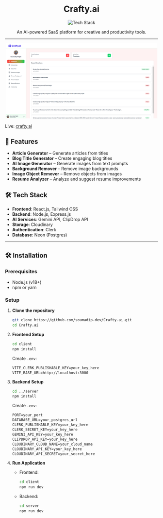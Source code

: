 <h1 align="center">
  <br>
  Crafty.ai
  <br>
</h1>

<div align="center">
  <img src="https://skillicons.dev/icons?i=react,tailwind,nodejs,express,postgres,github" alt="Tech Stack" width="250">
</div>

<p align="center">
  An AI-powered SaaS platform for creative and productivity tools.
</p>

---

<div align="center">
  <img src="https://github.com/soumadip-dev/Crafty.ai-PERN/blob/main/client/src/assets/SS.png" alt="Crafty.ai screenshot" width="500">
</div>

Live: [crafty.ai](https://crafty-ai.vercel.app/)

## 🌟 Features

- **Article Generator** – Generate articles from titles
- **Blog Title Generator** – Create engaging blog titles
- **AI Image Generator** – Generate images from text prompts
- **Background Remover** – Remove image backgrounds
- **Image Object Remover** – Remove objects from images
- **Resume Analyzer** – Analyze and suggest resume improvements

## 🛠 Tech Stack

- **Frontend**: React.js, Tailwind CSS
- **Backend**: Node.js, Express.js
- **AI Services**: Gemini API, ClipDrop API
- **Storage**: Cloudinary
- **Authentication**: Clerk
- **Database**: Neon (Postgres)

---

## 🛠️ Installation

### Prerequisites

- Node.js (v18+)
- npm or yarn

### Setup

1. **Clone the repository**

   ```bash
   git clone https://github.com/soumadip-dev/Crafty.ai.git
   cd Crafty.ai
   ```

2. **Frontend Setup**

   ```bash
   cd client
   npm install
   ```

   Create `.env`:

   ```
   VITE_CLERK_PUBLISHABLE_KEY=your_key_here
   VITE_BASE_URL=http://localhost:3000
   ```

3. **Backend Setup**

   ```bash
   cd ../server
   npm install
   ```

   Create `.env`:

   ```
   PORT=your_port
   DATABASE_URL=your_postgres_url
   CLERK_PUBLISHABLE_KEY=your_key_here
   CLERK_SECRET_KEY=your_key_here
   GEMINI_API_KEY=your_key_here
   CLIPDROP_API_KEY=your_key_here
   CLOUDINARY_CLOUD_NAME=your_cloud_name
   CLOUDINARY_API_KEY=your_key_here
   CLOUDINARY_API_SECRET=your_secret_here
   ```

4. **Run Application**
   - Frontend:
     ```bash
     cd client
     npm run dev
     ```
   - Backend:
     ```bash
     cd server
     npm run dev
     ```

